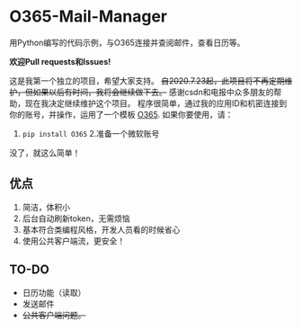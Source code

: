 # O365-Mail-Manager
用Python编写的代码示例，与O365连接并查阅邮件，查看日历等。

**欢迎Pull requests和Issues!**

这是我第一个独立的项目，希望大家支持。
~~自2020.7.23起，此项目将不再定期维护，但如果以后有时间，我将会继续做下去。~~
感谢csdn和电报中众多朋友的帮助，现在我决定继续维护这个项目。
程序很简单，通过我的应用ID和机密连接到你的账号，并操作，运用了一个模板 [O365](https://github.com/O365/python-o365 "O365").
如果你要使用，请：
1.  `pip install O365`
2.准备一个微软账号

没了，就这么简单！

## 优点
1. 简洁，体积小
2. 后台自动刷新token，无需烦恼
3. 基本符合类编程风格，开发人员看的时候省心
4. 使用公共客户端流，更安全！

## TO-DO
 - 日历功能（读取）
 - 发送邮件
 - ~~公共客户端问题。~~
